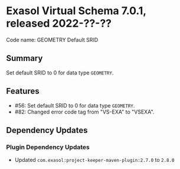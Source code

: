 # Exasol Virtual Schema 7.0.1, released 2022-??-??

Code name: GEOMETRY Default SRID

## Summary

Set default SRID to 0 for data type `GEOMETRY`.

## Features

* #56: Set default SRID to 0 for data type `GEOMETRY`.
* #82: Changed error code tag from "VS-EXA" to "VSEXA".

## Dependency Updates

### Plugin Dependency Updates

* Updated `com.exasol:project-keeper-maven-plugin:2.7.0` to `2.8.0`
